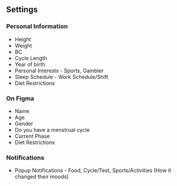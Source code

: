 ## Settings

### Personal Information
- Height
- Weight
- BC
- Cycle Length
- Year of birth
- Personal Interests - Sports, Gambler
- Sleep Schedule - Work Schedule/Shift
- Diet Restrictions


### On Figma
- Name
- Age
- Gender
- Do you have a menstrual cycle
- Current Phase
- Diet Restrictions




### Notifications
- Popup Notifications - Food, Cycle/Test, Sports/Activities (How it changed their moods)



